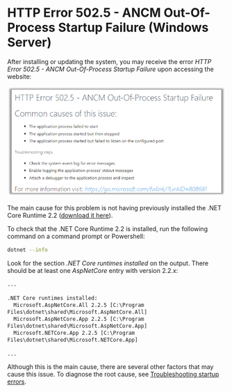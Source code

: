 ﻿# HTTP Error 502.5 - ANCM Out-Of-Process Startup Failure (Windows Server)

After installing or updating the system, you may receive the error *HTTP Error 502.5 - ANCM Out-Of-Process Startup Failure* upon accessing the website:

![HTTP error 502.5](../../../../../../images/iis/502-5.png)

The main cause for this problem is not having previously installed the .NET Core Runtime 2.2 ([download it here](https://dotnet.microsoft.com/download/thank-you/dotnet-runtime-2.2.5-windows-hosting-bundle-installer)).

To check that the .NET Core Runtime 2.2 is installed, run the following command on a command prompt or Powershell:

```sh
dotnet --info
```

Look for the section *.NET Core runtimes installed* on the output. There should be at least one *AspNetCore* entry with version 2.2.x:

```
...

.NET Core runtimes installed:
  Microsoft.AspNetCore.All 2.2.5 [C:\Program Files\dotnet\shared\Microsoft.AspNetCore.All]
  Microsoft.AspNetCore.App 2.2.5 [C:\Program Files\dotnet\shared\Microsoft.AspNetCore.App]
  Microsoft.NETCore.App 2.2.5 [C:\Program Files\dotnet\shared\Microsoft.NETCore.App]

...
```

Although this is the main cause, there are several other factors that may cause this issue. To diagnose the root cause, see
[Troubleshooting startup errors](startup-errors.md).

